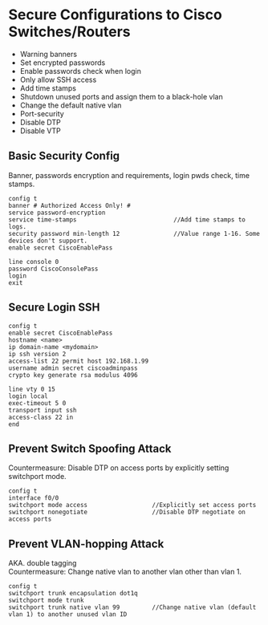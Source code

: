 # Secure Configurations to Cisco Switches/Routers
- Warning banners
- Set encrypted passwords
- Enable passwords check when login
- Only allow SSH access
- Add time stamps
- Shutdown unused ports and assign them to a black-hole vlan
- Change the default native vlan
- Port-security
- Disable DTP
- Disable VTP

## Basic Security Config
Banner, passwords encryption and requirements, login pwds check, time stamps. 
```
config t
banner # Authorized Access Only! #
service password-encryption
service time-stamps                           //Add time stamps to logs.
security password min-length 12               //Value range 1-16. Some devices don't support.
enable secret CiscoEnablePass

line console 0
password CiscoConsolePass
login
exit
```

## Secure Login SSH
```
config t
enable secret CiscoEnablePass
hostname <name>
ip domain-name <mydomain>
ip ssh version 2
access-list 22 permit host 192.168.1.99
username admin secret ciscoadminpass
crypto key generate rsa modulus 4096

line vty 0 15
login local
exec-timeout 5 0
transport input ssh
access-class 22 in
end
```

## Prevent Switch Spoofing Attack
Countermeasure: Disable DTP on access ports by explicitly setting switchport mode.
```
config t
interface f0/0
switchport mode access                  //Explicitly set access ports
switchport nonegotiate                  //Disable DTP negotiate on access ports
```
## Prevent VLAN-hopping Attack
AKA. double tagging  
Countermeasure: Change native vlan to another vlan other than vlan 1.
```
config t
switchport trunk encapsulation dot1q
switchport mode trunk
switchport trunk native vlan 99         //Change native vlan (default vlan 1) to another unused vlan ID
```
